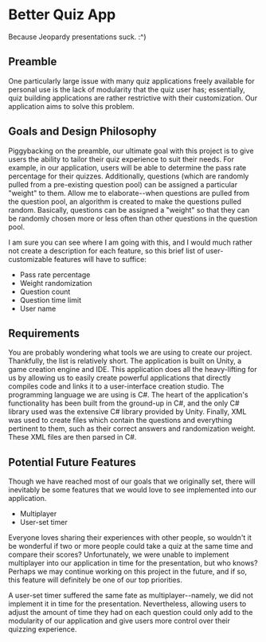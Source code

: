 # Better Quiz App
Because Jeopardy presentations suck. :^)
## Preamble

One particularly large issue with many quiz applications freely available for personal use is the lack of modularity that the quiz user has; essentially, quiz building applications are rather restrictive with their customization. Our application aims to solve this problem.

## Goals and Design Philosophy

Piggybacking on the preamble, our ultimate goal with this project is to give users the ability to tailor their quiz experience to suit their needs. For example, in our application, users will be able to determine the pass rate percentage for their quizzes. Additionally, questions (which are randomly pulled from a pre-existing question pool) can be assigned a particular "weight" to them. Allow me to elaborate--when questions are pulled from the question pool, an algorithm is created to make the questions pulled random. Basically, questions can be assigned a "weight" so that they can be randomly chosen more or less often than other questions in the question pool.

I am sure you can see where I am going with this, and I would much rather not create a description for each feature, so this brief list of user-customizable features will have to suffice:

* Pass rate percentage
* Weight randomization
* Question count
* Question time limit
* User name

## Requirements

You are probably wondering what tools we are using to create our project. Thankfully, the list is relatively short. The application is built on Unity, a game creation engine and IDE. This application does all the heavy-lifting for us by allowing us to easily create powerful applications that directly compiles code and links it to a user-interface creation studio. The programming language we are using is C#. The heart of the application's functionality has been built from the ground-up in C#, and the only C# library used was the extensive C# library provided by Unity. Finally, XML was used to create files which contain the questions and everything pertinent to them, such as their correct answers and randomization weight. These XML files are then parsed in C#.

## Potential Future Features

Though we have reached most of our goals that we originally set, there will inevitably be some features that we would love to see implemented into our application.

* Multiplayer
* User-set timer

Everyone loves sharing their experiences with other people, so wouldn't it be wonderful if two or more people could take a quiz at the same time and compare their scores? Unfortunately, we were unable to implement multiplayer into our application in time for the presentation, but who knows? Perhaps we may continue working on this project in the future, and if so, this feature will definitely be one of our top priorities.

A user-set timer suffered the same fate as multiplayer--namely, we did not implement it in time for the presentation. Nevertheless, allowing users to adjust the amount of time they had on each question could only add to the modularity of our application and give users more control over their quizzing experience.